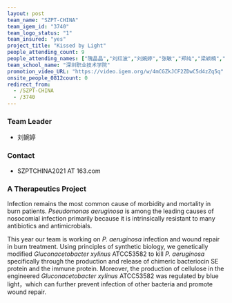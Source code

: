 ```yaml
---
layout: post
team_name: "SZPT-CHINA"
team_igem_id: "3740"
team_logo_status: "1"
team_insured: "yes"
project_title: "Kissed by Light"
people_attending_count: 9
people_attending_names: ["隗晶晶","刘红波","刘婉婷","张敏","郑纯","梁颖楠","祝霏霏","林冰敏","黄桂怡"]
team_school_name: "深圳职业技术学院"
promotion_video_URL: "https://video.igem.org/w/4mCGZkJCF2ZDwC5d4zZq5q"
onsite_people_0812count: 0
redirect_from:
  - /SZPT-CHINA
  - /3740
---
```



### Team Leader
* 刘婉婷

### Contact
* SZPTCHINA2021 AT 163.com

### A Therapeutics Project

Infection remains the most common cause of morbidity and mortality in burn patients. *Pseudomonas aeruginosa* is among the leading causes of nosocomial infection primarily because it is intrinsically resistant to many antibiotics and antimicrobials.

This year our team is working on *P. aeruginosa* infection and wound repair in burn treatment. Using principles of synthetic biology, we genetically modified *Gluconacetobacter xylinus* ATCC53582 to kill *P. aeruginosa* specifically through the production and release of chimeric bacteriocin SE protein and the immune protein. Moreover, the production of cellulose in the engineered *Gluconacetobacter xylinus* ATCC53582 was regulated by blue light，which can further prevent infection of other bacteria and promote wound repair.
